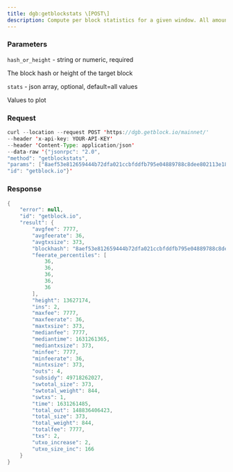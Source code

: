 ```yaml
---
title: dgb:getblockstats \[POST\]
description: Compute per block statistics for a given window. All amounts are insatoshis.It wont work for some heights with pruning.
---
```


### Parameters


`hash_or_height` - string or numeric, required

The block hash or height of the target block

`stats` - json array, optional, default=all values

Values to plot

### Request

``` java
curl --location --request POST 'https://dgb.getblock.io/mainnet/' 
--header 'x-api-key: YOUR-API-KEY' 
--header 'Content-Type: application/json' 
--data-raw '{"jsonrpc": "2.0",
"method": "getblockstats",
"params": ["8aef53e812659444b72dfa021ccbfddfb795e04889788c8dee802113e186acf3", null],
"id": "getblock.io"}'
```

###  Response

``` java
{
    "error": null,
    "id": "getblock.io",
    "result": {
        "avgfee": 7777,
        "avgfeerate": 36,
        "avgtxsize": 373,
        "blockhash": "8aef53e812659444b72dfa021ccbfddfb795e04889788c8dee802113e186acf3",
        "feerate_percentiles": [
            36,
            36,
            36,
            36,
            36
        ],
        "height": 13627174,
        "ins": 2,
        "maxfee": 7777,
        "maxfeerate": 36,
        "maxtxsize": 373,
        "medianfee": 7777,
        "mediantime": 1631261365,
        "mediantxsize": 373,
        "minfee": 7777,
        "minfeerate": 36,
        "mintxsize": 373,
        "outs": 4,
        "subsidy": 49718262027,
        "swtotal_size": 373,
        "swtotal_weight": 844,
        "swtxs": 1,
        "time": 1631261485,
        "total_out": 148836406423,
        "total_size": 373,
        "total_weight": 844,
        "totalfee": 7777,
        "txs": 2,
        "utxo_increase": 2,
        "utxo_size_inc": 166
    }
}
```

